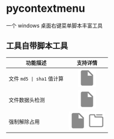# pycontextmenu
 一个 windows 桌面右键菜单脚本丰富工具

## 工具自带脚本工具
|功能描述|支持详情|
|-------|-------|
|文件 `md5 \| sha1` 值计算|<div align="center"><img width="50px" src="icon/file.png" /></div>|
|文件数据头检测| <div align="center"><img width="50px" src="icon/file.png" /></div>|
|强制解除占用|<div align="center"><img width="50px" src="icon/file.png" /><img width="50px" src="icon/folder.png" /></div>|

